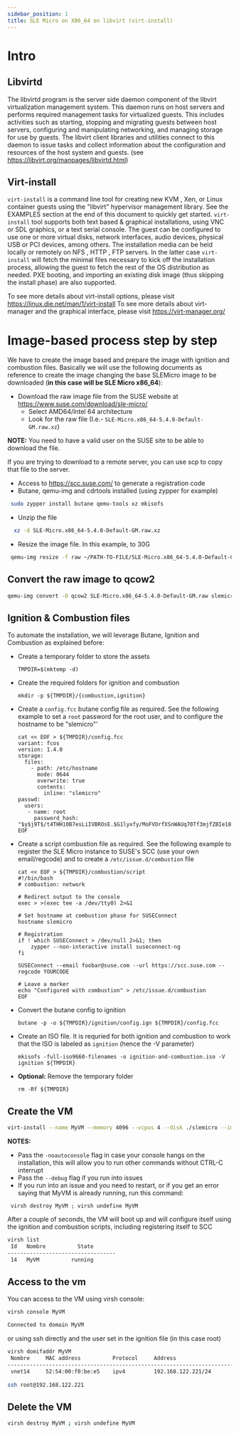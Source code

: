 ```yaml
---
sidebar_position: 1
title: SLE Micro on X86_64 on libvirt (virt-install)
---
```


# Intro
## Libvirtd 

The libvirtd program is the server side daemon component of the libvirt virtualization management system.
This daemon runs on host servers and performs required management tasks for virtualized guests. This includes activities such as starting, stopping and migrating guests between host servers, configuring and manipulating networking, and managing storage for use by guests.
The libvirt client libraries and utilities connect to this daemon to issue tasks and collect information about the configuration and resources of the host system and guests.
(see https://libvirt.org/manpages/libvirtd.html)

## Virt-install
`virt-install` is a command line tool for creating new KVM , Xen, or Linux container guests using the "libvirt" hypervisor management library. See the EXAMPLES section at the end of this document to quickly get started.
`virt-install` tool supports both text based & graphical installations, using VNC or SDL graphics, or a text serial console. The guest can be configured to use one or more virtual disks, network interfaces, audio devices, physical USB or PCI devices, among others.
The installation media can be held locally or remotely on NFS , HTTP , FTP servers. In the latter case `virt-install` will fetch the minimal files necessary to kick off the installation process, allowing the guest to fetch the rest of the OS distribution as needed. PXE booting, and importing an existing disk image (thus skipping the install phase) are also supported.

To see more details about virt-install options, please visit https://linux.die.net/man/1/virt-install
To see more details about virt-manager and the graphical interface, please visit https://virt-manager.org/

# Image-based process step by step

We have to create the image based and prepare the image with ignition and combustion files.
Basically we will use the following documents as reference to create the image changing the base SLEMicro image to be downloaded (**in this case will be SLE Micro x86_64**):

- Download the raw image file from the SUSE website at https://www.suse.com/download/sle-micro/
    - Select AMD64/Intel 64 architecture
    - Look for the raw file (I.e.- `SLE-Micro.x86_64-5.4.0-Default-GM.raw.xz`)
 
**NOTE:** You need to have a valid user on the SUSE site to be able to download the file.

If you are trying to download to a remote server, you can use scp to copy that file to the server.

- Access to <https://scc.suse.com/> to generate a registration code
- Butane, qemu-img and cdrtools installed (using zypper for example)
 
 ```bash
  sudo zypper install butane qemu-tools xz mkisofs
 ```
- Unzip the file

```bash
  xz -d SLE-Micro.x86_64-5.4.0-Default-GM.raw.xz 
```

- Resize the image file. In this example, to 30G

```bash
 qemu-img resize -f raw ~/PATH-TO-FILE/SLE-Micro.x86_64-5.4.0-Default-GM.raw 30G > /dev/null
```
 
## Convert the raw image to qcow2
```bash
qemu-img convert -O qcow2 SLE-Micro.x86_64-5.4.0-Default-GM.raw slemicro
```
## Ignition & Combustion files

To automate the installation, we will leverage Butane, Ignition and
Combustion as explained before:

- Create a temporary folder to store the assets

  ```
  TMPDIR=$(mktemp -d)
  ```
- Create the required folders for ignition and combustion

  ```
  mkdir -p ${TMPDIR}/{combustion,ignition}
  ```

- Create a `config.fcc` butane config file as required. See the
  following example to set a `root` password for the root user, and to
  configure the hostname to be "slemicro"'

  ```
  cat << EOF > ${TMPDIR}/config.fcc 
  variant: fcos 
  version: 1.4.0 
  storage: 
    files: 
      - path: /etc/hostname 
        mode: 0644 
        overwrite: true 
        contents: 
          inline: "slemicro" 
  passwd: 
    users: 
     - name: root 
       password_hash: "$y$j9T$/t4THH10B7esLiIVBROsE.$G1lyxfy/MoFVOrfXSnWAUq70Tf3mjfZBIe18koGOuXB" 
  EOF
  ```

- Create a script combustion file as required. See the following
  example to register the SLE Micro instance to SUSE's SCC (use your
  own email/regcode) and to create a `/etc/issue.d/combustion` file

  ```
  cat << EOF > ${TMPDIR}/combustion/script  
  #!/bin/bash 
  # combustion: network 

  # Redirect output to the console 
  exec > >(exec tee -a /dev/tty0) 2>&1

  # Set hostname at combustion phase for SUSEConnect
  hostname slemicro

  # Registration 
  if ! which SUSEConnect > /dev/null 2>&1; then 
      zypper --non-interactive install suseconnect-ng 
  fi 

  SUSEConnect --email foobar@suse.com --url https://scc.suse.com --regcode YOURCODE 

  # Leave a marker 
  echo "Configured with combustion" > /etc/issue.d/combustion 
  EOF
  ```

- Convert the butane config to ignition

  ```
  butane -p -o ${TMPDIR}/ignition/config.ign ${TMPDIR}/config.fcc
  ```

- Create an ISO file. It is requried for both ignition and combustion
  to work that the ISO is labeled as `ignition` (hence the -V
  parameter)

  ```
  mkisofs -full-iso9660-filenames -o ignition-and-combustion.iso -V ignition ${TMPDIR}
  ```

- **Optional:** Remove the temporary folder

  ```
  rm -Rf ${TMPDIR}
  ```

## Create the VM
```bash
virt-install --name MyVM --memory 4096 --vcpus 4 --disk ./slemicro --import --cdrom ./ignition-and-combustion.iso --network default --osinfo detect=on,name=sle-unknown
```
**NOTES:** 
 - Pass the `-noautoconsole` flag in case your console hangs on the installation, this will allow you to run other commands without CTRL-C interrupt
 - Pass the `--debug` flag if you run into issues
 - If you run into an issue and you need to restart, or if you get an error saying that MyVM is already running, run this command:

```
 virsh destroy MyVM ; virsh undefine MyVM
```


After a couple of seconds, the VM will boot up and will configure itself
using the ignition and combustion scripts, including registering itself
to SCC

```bash
virsh list
 Id   Nombre          State
----------------------------------
 14   MyVM          running
```

## Access to the vm

You can access to the VM using virsh console:
```bash
virsh console MyVM

Connected to domain MyVM
```
or using ssh directly and the user set in the ignition file (in this case root)
```bash
virsh domifaddr MyVM
 Nombre     MAC address          Protocol     Address
-------------------------------------------------------------------------------
 vnet14     52:54:00:f0:be:e5    ipv4         192.168.122.221/24
 
ssh root@192.168.122.221
```

## Delete the VM
```bash
virsh destroy MyVM ; virsh undefine MyVM
```
